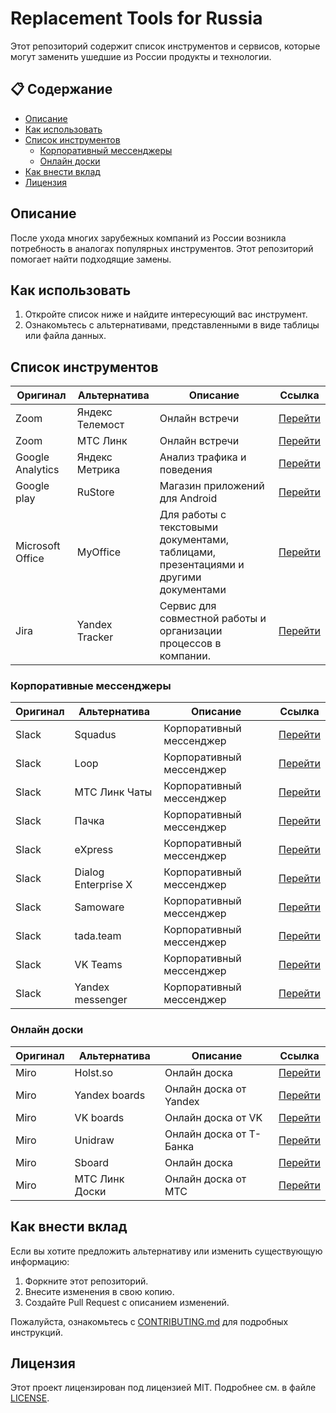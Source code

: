# Replacement Tools for Russia

Этот репозиторий содержит список инструментов и сервисов, которые могут заменить ушедшие из России продукты и технологии.

## 📋 Содержание
- [Описание](#описание)
- [Как использовать](#как-использовать)
- [Список инструментов](#список-инструментов)
  - [Корпоративный мессенджеры](#корпоративные-мессенджеры)
  - [Онлайн доски](#онлайн-доски)
- [Как внести вклад](#как-внести-вклад)
- [Лицензия](#лицензия)

## Описание
После ухода многих зарубежных компаний из России возникла потребность в аналогах популярных инструментов. Этот репозиторий помогает найти подходящие замены.

## Как использовать
1. Откройте список ниже и найдите интересующий вас инструмент.
2. Ознакомьтесь с альтернативами, представленными в виде таблицы или файла данных.

## Список инструментов
| Оригинал         | Альтернатива    | Описание                                                                            | Ссылка                                              |
|------------------|-----------------|-------------------------------------------------------------------------------------|-----------------------------------------------------|
| Zoom             | Яндекс Телемост | Онлайн встречи                                                                      | [Перейти](https://telemost.yandex.ru/)              |
| Zoom             | МТС Линк        | Онлайн встречи                                                                      | [Перейти](https://mts-link.ru/products/meetings/)   |
| Google Analytics | Яндекс Метрика  | Анализ трафика и поведения                                                          | [Перейти](https://metrika.yandex.ru)                |
| Google play      | RuStore         | Магазин приложений для Android                                                      | [Перейти](https://www.rustore.ru/)                  |
| Microsoft Office | MyOffice        | Для работы с текстовыми документами, таблицами, презентациями и другими документами | [Перейти](https://myoffice.ru/)                     |
| Jira             | Yandex Tracker  | Сервис для совместной работы и организации процессов в компании.                    | [Перейти](https://yandex.cloud/ru/services/tracker) |
 
### Корпоративные мессенджеры
| Оригинал         | Альтернатива        | Описание                      | Ссылка                                               |
|------------------|---------------------|-------------------------------|------------------------------------------------------|
| Slack            | Squadus             | Корпоративный мессенджер      | [Перейти](https://myoffice.ru/products/squadus/)     |
| Slack            | Loop                | Корпоративный мессенджер      | [Перейти](https://loop.ru/)                          |
| Slack            | МТС Линк Чаты       | Корпоративный мессенджер      | [Перейти](https://mts-link.ru/products/messenger/)   |
| Slack            | Пачка               | Корпоративный мессенджер      | [Перейти](https://www.pachca.com/)                   |
| Slack            | eXpress             | Корпоративный мессенджер      | [Перейти](https://express.ms/)                       |
| Slack            | Dialog Enterprise X | Корпоративный мессенджер      | [Перейти](https://dialog.ctm.ru/)                    |
| Slack            | Samoware            | Корпоративный мессенджер      | [Перейти](https://www.samoware.ru/)                  |
| Slack            | tada.team           | Корпоративный мессенджер      | [Перейти](https://tada.team/)                        |
| Slack            | VK Teams            | Корпоративный мессенджер      | [Перейти](https://biz.mail.ru/teams)                 |
| Slack            | Yandex messenger    | Корпоративный мессенджер      | [Перейти](https://360.yandex.ru/business/messenger/) |

### Онлайн доски
| Оригинал         | Альтернатива    | Описание                                                                            | Ссылка                                              |
|------------------|-----------------|-------------------------------------------------------------------------------------|-----------------------------------------------------|
| Miro             | Holst.so        | Онлайн доска                                                                        | [Перейти](https://holst.so)                         |
| Miro             | Yandex boards   | Онлайн доска от Yandex                                                              | [Перейти](https://boards.yandex.ru/)                |
| Miro             | VK boards       | Онлайн доска от VK                                                                  | [Перейти](https://board.vk.company/)                |
| Miro             | Unidraw         | Онлайн доска от Т-Банка                                                             | [Перейти](https://unidraw.io/)                      |
| Miro             | Sboard          | Онлайн доска                                                                        | [Перейти](https://sboard.online/)                   |
| Miro             | МТС Линк Доски  | Онлайн доска от МТС                                                                 | [Перейти](https://mts-link.ru/products/boards/)     |

## Как внести вклад
Если вы хотите предложить альтернативу или изменить существующую информацию:
1. Форкните этот репозиторий.
2. Внесите изменения в свою копию.
3. Создайте Pull Request с описанием изменений.

Пожалуйста, ознакомьтесь с [CONTRIBUTING.md](CONTRIBUTING.md) для подробных инструкций.

## Лицензия
Этот проект лицензирован под лицензией MIT. Подробнее см. в файле [LICENSE](LICENSE).
